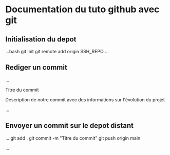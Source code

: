 # Documentation du tuto github avec git


## Initialisation du depot

...bash
git init
git remote add origin SSH_REPO
...


## Rediger un commit

...

Titre du commit

Description de notre commit avec des informations  sur l'évolution du projet

...

## Envoyer un commit sur le depot distant

...
git add .
git commit -m "Titre du commit"
git push origin main

...
